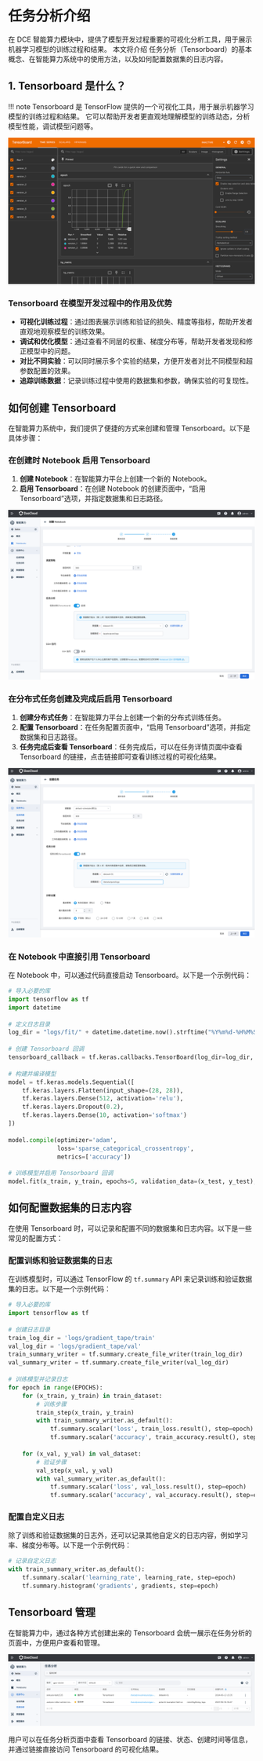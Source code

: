 # 任务分析介绍

在 DCE 智能算力模块中，提供了模型开发过程重要的可视化分析工具，用于展示机器学习模型的训练过程和结果。
本文将介绍 任务分析（Tensorboard）的基本概念、在智能算力系统中的使用方法，以及如何配置数据集的日志内容。

## 1. Tensorboard 是什么？

!!! note
    Tensorboard 是 TensorFlow 提供的一个可视化工具，用于展示机器学习模型的训练过程和结果。
    它可以帮助开发者更直观地理解模型的训练动态，分析模型性能，调试模型问题等。

![Tensorboard](../../images/tensorboard.png)

### Tensorboard 在模型开发过程中的作用及优势

- **可视化训练过程**：通过图表展示训练和验证的损失、精度等指标，帮助开发者直观地观察模型的训练效果。
- **调试和优化模型**：通过查看不同层的权重、梯度分布等，帮助开发者发现和修正模型中的问题。
- **对比不同实验**：可以同时展示多个实验的结果，方便开发者对比不同模型和超参数配置的效果。
- **追踪训练数据**：记录训练过程中使用的数据集和参数，确保实验的可复现性。

## 如何创建 Tensorboard

在智能算力系统中，我们提供了便捷的方式来创建和管理 Tensorboard。以下是具体步骤：

### 在创建时 Notebook 启用 Tensorboard

1. **创建 Notebook**：在智能算力平台上创建一个新的 Notebook。
2. **启用 Tensorboard**：在创建 Notebook 的创建页面中，“启用 Tensorboard”选项，并指定数据集和日志路径。

![Tensorboard](../../images/tensorboard-03.png)

### 在分布式任务创建及完成后启用 Tensorboard

1. **创建分布式任务**：在智能算力平台上创建一个新的分布式训练任务。
2. **配置 Tensorboard**：在任务配置页面中，“启用 Tensorboard”选项，并指定数据集和日志路径。
3. **任务完成后查看 Tensorboard**：任务完成后，可以在任务详情页面中查看 Tensorboard 的链接，点击链接即可查看训练过程的可视化结果。

![Tensorboard](../../images/tensorboard-02.png)

### 在 Notebook 中直接引用 Tensorboard

在 Notebook 中，可以通过代码直接启动 Tensorboard。以下是一个示例代码：

```python
# 导入必要的库
import tensorflow as tf
import datetime

# 定义日志目录
log_dir = "logs/fit/" + datetime.datetime.now().strftime("%Y%m%d-%H%M%S")

# 创建 Tensorboard 回调
tensorboard_callback = tf.keras.callbacks.TensorBoard(log_dir=log_dir, histogram_freq=1)

# 构建并编译模型
model = tf.keras.models.Sequential([
    tf.keras.layers.Flatten(input_shape=(28, 28)),
    tf.keras.layers.Dense(512, activation='relu'),
    tf.keras.layers.Dropout(0.2),
    tf.keras.layers.Dense(10, activation='softmax')
])

model.compile(optimizer='adam',
              loss='sparse_categorical_crossentropy',
              metrics=['accuracy'])

# 训练模型并启用 Tensorboard 回调
model.fit(x_train, y_train, epochs=5, validation_data=(x_test, y_test), callbacks=[tensorboard_callback])
```

## 如何配置数据集的日志内容

在使用 Tensorboard 时，可以记录和配置不同的数据集和日志内容。以下是一些常见的配置方式：

### 配置训练和验证数据集的日志

在训练模型时，可以通过 TensorFlow 的 `tf.summary` API 来记录训练和验证数据集的日志。以下是一个示例代码：

```python
# 导入必要的库
import tensorflow as tf

# 创建日志目录
train_log_dir = 'logs/gradient_tape/train'
val_log_dir = 'logs/gradient_tape/val'
train_summary_writer = tf.summary.create_file_writer(train_log_dir)
val_summary_writer = tf.summary.create_file_writer(val_log_dir)

# 训练模型并记录日志
for epoch in range(EPOCHS):
    for (x_train, y_train) in train_dataset:
        # 训练步骤
        train_step(x_train, y_train)
        with train_summary_writer.as_default():
            tf.summary.scalar('loss', train_loss.result(), step=epoch)
            tf.summary.scalar('accuracy', train_accuracy.result(), step=epoch)

    for (x_val, y_val) in val_dataset:
        # 验证步骤
        val_step(x_val, y_val)
        with val_summary_writer.as_default():
            tf.summary.scalar('loss', val_loss.result(), step=epoch)
            tf.summary.scalar('accuracy', val_accuracy.result(), step=epoch)
```

### 配置自定义日志

除了训练和验证数据集的日志外，还可以记录其他自定义的日志内容，例如学习率、梯度分布等。以下是一个示例代码：

```python
# 记录自定义日志
with train_summary_writer.as_default():
    tf.summary.scalar('learning_rate', learning_rate, step=epoch)
    tf.summary.histogram('gradients', gradients, step=epoch)
```

## Tensorboard 管理

在智能算力中，通过各种方式创建出来的 Tensorboard 会统一展示在任务分析的页面中，方便用户查看和管理。

![Tensorboard](../../images/tensorboard-01.png)

用户可以在任务分析页面中查看 Tensorboard 的链接、状态、创建时间等信息，并通过链接直接访问 Tensorboard 的可视化结果。
